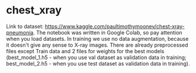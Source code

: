 # chest_xray
Link to dataset: https://www.kaggle.com/paultimothymooney/chest-xray-pneumonia.
The notebook was written in Google Colab, so pay attention when you load datasets.
In training we use no data augmentation, because it doesn't give any sense to X-ray images. There are already preprocessed files except Train data and 2 files for weights for the best models (best_model_1.h5 - when you use val dataset as validation data in training; best_model_2.h5 - when you use test dataset as validation data in training).
